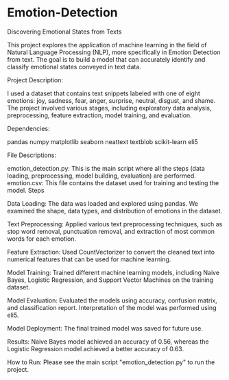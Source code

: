 # Emotion-Detection

Discovering Emotional States from Texts

This project explores the application of machine learning in the field of Natural Language Processing (NLP), more specifically in Emotion Detection from text. The goal is to build a model that can accurately identify and classify emotional states conveyed in text data.

Project Description:

I used a dataset that contains text snippets labeled with one of eight emotions: joy, sadness, fear, anger, surprise, neutral, disgust, and shame. The project involved various stages, including exploratory data analysis, preprocessing, feature extraction, model training, and evaluation.

Dependencies:

pandas
numpy
matplotlib
seaborn
neattext
textblob
scikit-learn
eli5

File Descriptions:

emotion_detection.py: This is the main script where all the steps (data loading, preprocessing, model building, evaluation) are performed.
emotion.csv: This file contains the dataset used for training and testing the model.
Steps

Data Loading: The data was loaded and explored using pandas. We examined the shape, data types, and distribution of emotions in the dataset.

Text Preprocessing: Applied various text preprocessing techniques, such as stop word removal, punctuation removal, and extraction of most common words for each emotion.

Feature Extraction: Used CountVectorizer to convert the cleaned text into numerical features that can be used for machine learning.

Model Training: Trained different machine learning models, including Naive Bayes, Logistic Regression, and Support Vector Machines on the training dataset.

Model Evaluation: Evaluated the models using accuracy, confusion matrix, and classification report. Interpretation of the model was performed using eli5.

Model Deployment: The final trained model was saved for future use.

Results:
Naive Bayes model achieved an accuracy of 0.56, whereas the Logistic Regression model achieved a better accuracy of 0.63.

How to Run:
Please see the main script "emotion_detection.py" to run the project.
